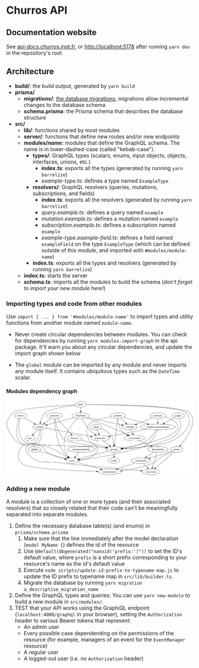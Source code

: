 # Churros API

## Documentation website

See [api-docs.churros.inpt.fr](https://api-docs.churros.inpt.fr), or <http://localhost:5178> after running `yarn dev` in the repository's root.

## Architecture

- **build/**: the build output, generated by `yarn build`
- **prisma/**
  - **migrations/**: [the database migrations](https://www.prisma.io/docs/guides/database/developing-with-prisma-migrate); migrations allow incremental changes to the database schema
  - **schema.prisma**: the Prisma schema that describes the database structure
- **src/**
  - **lib/**: functions shared by most modules
  - **server/**: functions that define new routes and/or new endpoints
  - **modules/_name_**: modules that define the GraphQL schema. The name is in lower-dashed-case (called "kebab-case").
    - **types/**: GraphQL types (scalars, enums, input objects, objects, interfaces, unions, etc.)
      - **index.ts**: exports all the types (generated by running `yarn barrelize`)
      - _example-type.ts_: defines a type named `ExampleType`
    - **resolvers/**: GraphQL resolvers (queries, mutations, subscriptions, and fields)
      - **index.ts**: exports all the resolvers (generated by running `yarn barrelize`)
      - _query.example.ts_: defines a query named `example`
      - _mutation.example.ts_: defines a mutation named `example`
      - _subscription.example.ts_: defines a subscription named `example`
      - _example-type.example-field.ts_: defines a field named `exampleField` on the type `ExampleType` (which can be defined outside of this module, and imported with `#modules/module-name`)
    - **index.ts**: exports all the types and resolvers (generated by running `yarn barrelize`)
  - **index.ts**: starts the server
  - **schema.ts**: imports all the modules to build the schema (_don't forget to import your new module here!_)

### Importing types and code from other modules

Use `import { ... } from '#modules/module-name'` to import types and utility functions from another module named `module-name`.

- Never create circular dependencies between modules. You can check for dependencies by running `yarn modules-import-graph` in the api package. It'll warn you about any circular dependencies, and update the import graph shown below

- The `global` module can be imported by any module and never imports any module itself. It contains ubiquitous types such as the `DateTime` scalar.

#### Modules dependency graph

![](./scripts/modules-import-graph.png)

### Adding a new module

A module is a collection of one or more types (and their associated resolvers) that so closely related that their code can't be meaningfully separated into separate modules.

1. Define the necessary database table(s) (and enums) in `prisma/schema.prisma`
   1. Make sure that the line immediately after the model declaration (`model MyName {`) defines the id of the resource
   1. Use `@default(dbgenerated("nanoid('prefix:')"))` to set the ID's default value, where `prefix` is a short prefix corresponding to your resource's name as the id's default value
   1. Execute `node scripts/update-id-prefix-to-typename-map.js` to update the ID prefix to typename map in `src/lib/builder.ts`.
   1. Migrate the database by running `yarn migration a_descriptive_migration_name`
1. Define the GraphQL types and queries: You can use `yarn new-module` to build a new module in `src/modules/`.
1. TEST that your API works using the GraphiQL endpoint (`localhost:4000/graphql` in your browser), setting the `Authorization` header to various Bearer tokens that represent:
   - An admin user
   - Every possible case dependending on the permissions of the resource (for example, managers of an event for the `EventManager` resource)
   - A regular user
   - A logged-out user (i.e. no `Authorization` header)
